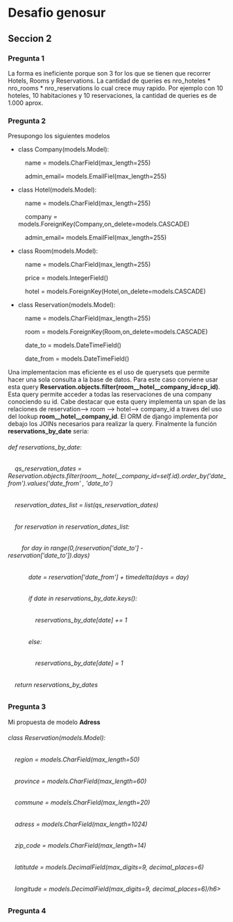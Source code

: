 <main>
<h1>Desafio genosur</h1>

<h2>Seccion 2</h2> 
<h3>Pregunta 1</h3>
<p>La forma es ineficiente porque son 3 for los que se tienen que recorrer Hotels, Rooms y Reservations. La cantidad de  queries es nro_hoteles * nro_rooms * nro_reservations lo cual crece muy rapido. Por ejemplo con 10 hoteles, 10 habitaciones y 10 reservaciones, la cantidad de queries es de 1.000 aprox.
</p>
<h3>Pregunta 2</h3>
<p>Presupongo los siguientes modelos</p>
<ul>
    <li>
        <p>class Company(models.Model):</p>
        <p>&nbsp;&nbsp;&nbsp;&nbsp;name = models.CharField(max_length=255)</p>
        <p>&nbsp;&nbsp;&nbsp;&nbsp;admin_email= models.EmailFiel(max_length=255)</p>
    </li>
    <li>
        <p>class Hotel(models.Model):</p>
        <p>&nbsp;&nbsp;&nbsp;&nbsp;name = models.CharField(max_length=255)</p>
        <p>&nbsp;&nbsp;&nbsp;&nbsp;company = models.ForeignKey(Company,on_delete=models.CASCADE)</p>
        <p>&nbsp;&nbsp;&nbsp;&nbsp;admin_email= models.EmailFiel(max_length=255)</p>
    </li>
    <li>
        <p>class Room(models.Model):</p>
        <p>&nbsp;&nbsp;&nbsp;&nbsp;name = models.CharField(max_length=255)</p>
        <p>&nbsp;&nbsp;&nbsp;&nbsp;price = models.IntegerField()</p>
        <p>&nbsp;&nbsp;&nbsp;&nbsp;hotel = models.ForeignKey(Hotel,on_delete=models.CASCADE)</p>
    </li>
    <li>
        <p>class Reservation(models.Model):</p>
        <p>&nbsp;&nbsp;&nbsp;&nbsp;name = models.CharField(max_length=255)</p>
        <p>&nbsp;&nbsp;&nbsp;&nbsp;room = models.ForeignKey(Room,on_delete=models.CASCADE)</p>
        <p>&nbsp;&nbsp;&nbsp;&nbsp;date_to = models.DateTimeField()</p>
        <p>&nbsp;&nbsp;&nbsp;&nbsp;date_from = models.DateTimeField()</p>
    </li>
</ul>
<p>Una implementacion mas eficiente es el uso de querysets que permite hacer una sola consulta a la base de datos. Para este caso conviene usar esta query <strong>Reservation.objects.filter(room__hotel__company_id=cp_id)</strong>. Esta query permite acceder a todas las reservaciones de una company conociendo su id. Cabe destacar que esta query implementa un span de las relaciones de reservation--> room --> hotel--> company_id  a traves del uso del lookup <strong>room__hotel__company_id</strong>. El ORM de django implementa por debajo los JOINs necesarios para realizar la query. Finalmente la función <strong>reservations_by_date</strong> seria:     
</p>
<h6>def reservations_by_date:</h6>
<h6>&nbsp;&nbsp;&nbsp;&nbsp;qs_reservation_dates = Reservation.objects.filter(room__hotel__company_id=self.id).order_by('date_from').values('date_from' , 'date_to')</h6>
<h6>&nbsp;&nbsp;&nbsp;&nbsp;reservation_dates_list = list(qs_reservation_dates)</h6>
<h6>&nbsp;&nbsp;&nbsp;&nbsp;for reservation in reservation_dates_list:</h6>
<h6>&nbsp;&nbsp;&nbsp;&nbsp;&nbsp;&nbsp;&nbsp;&nbsp;for day in range(0,(reservation['date_to'] - reservation['date_to']).days)</h6>
<h6>&nbsp;&nbsp;&nbsp;&nbsp;&nbsp;&nbsp;&nbsp;&nbsp;&nbsp;&nbsp;&nbsp;&nbsp;date = reservation['date_from'] + timedelta(days = day)</h6>
<h6>&nbsp;&nbsp;&nbsp;&nbsp;&nbsp;&nbsp;&nbsp;&nbsp;&nbsp;&nbsp;&nbsp;&nbsp;if date in reservations_by_date.keys():</h6>
<h6>&nbsp;&nbsp;&nbsp;&nbsp;&nbsp;&nbsp;&nbsp;&nbsp;&nbsp;&nbsp;&nbsp;&nbsp;&nbsp;&nbsp;&nbsp;&nbsp;reservations_by_date[date] += 1</h6>
<h6>&nbsp;&nbsp;&nbsp;&nbsp;&nbsp;&nbsp;&nbsp;&nbsp;&nbsp;&nbsp;&nbsp;&nbsp;else:</h6>
<h6>&nbsp;&nbsp;&nbsp;&nbsp;&nbsp;&nbsp;&nbsp;&nbsp;&nbsp;&nbsp;&nbsp;&nbsp;&nbsp;&nbsp;&nbsp;&nbsp;reservations_by_date[date] = 1</h6>
<h6>&nbsp;&nbsp;&nbsp;&nbsp;return reservations_by_dates</h6>
<h3>Pregunta 3</h3>
<p>Mi propuesta de modelo <strong>Adress</strong></p>

<h6>class Reservation(models.Model):</h6>
<h6>&nbsp;&nbsp;&nbsp;&nbsp;region = models.CharField(max_length=50)</h6>
<h6>&nbsp;&nbsp;&nbsp;&nbsp;province = models.CharField(max_length=60)</h6>
<h6>&nbsp;&nbsp;&nbsp;&nbsp;commune = models.CharField(max_length=20)</h6>
<h6>&nbsp;&nbsp;&nbsp;&nbsp;adress = models.CharField(max_length=1024)</h6>
<h6>&nbsp;&nbsp;&nbsp;&nbsp;zip_code = models.CharField(max_length=14)</h6>
<h6>&nbsp;&nbsp;&nbsp;&nbsp;latitutde = models.DecimalField(max_digits=9, decimal_places=6)</h6>
<h6>&nbsp;&nbsp;&nbsp;&nbsp;longitude = models.DecimalField(max_digits=9, decimal_places=6)/h6>
<h3>Pregunta 4</h3>
</main>
